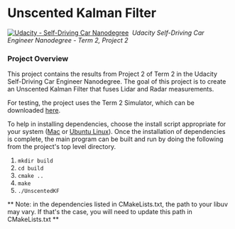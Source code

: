 # Unscented Kalman Filter
[![Udacity - Self-Driving Car Nanodegree](https://s3.amazonaws.com/udacity-sdc/github/shield-carnd.svg)](http://www.udacity.com/drive)&nbsp;
*Udacity Self-Driving Car Engineer Nanodegree - Term 2, Project 2*

### **Project Overview**

This project contains the results from Project 2 of Term 2 in the Udacity Self-Driving Car Engineer Nanodegree. The goal of this project is to create an Unscented Kalman Filter that fuses Lidar and Radar measurements.

For testing, the project uses the Term 2 Simulator, which can be downloaded [here](https://github.com/udacity/self-driving-car-sim/releases).

To help in installing dependencies, choose the install script appropriate for your system ([Mac](./install-mac.sh) or [Ubuntu Linux](./install-ubuntu.sh)). Once the installation of dependencies is complete, the main program can be built and run by doing the following from the project's top level directory.

1. `mkdir build`
2. `cd build`
3. `cmake ..`
4. `make`
5. `./UnscentedKF`

** Note: in the dependencies listed in CMakeLists.txt, the path to your libuv may vary. If that's the case, you will need to update this path in CMakeLists.txt **
